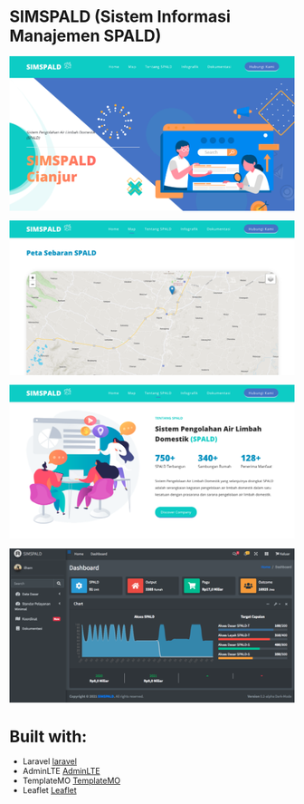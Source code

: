 # SIMSPALD (Sistem Informasi Manajemen SPALD)

![Alt text](screenshot/home.png?raw=true "SIMSPALD")

![Alt text](screenshot/map.png?raw=true "Map")

![Alt text](screenshot/about.png?raw=true "Tentang")

![Alt text](screenshot/dashboard.png?raw=true "Dashboard")

# Built with:

- Laravel [laravel](https://laravel.com)
- AdminLTE [AdminLTE](https://adminlte.io)
- TemplateMO [TemplateMO](https://themewagon.com/author/templatemo)
- Leaflet [Leaflet](https://leafletjs.com/)

